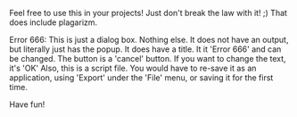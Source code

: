 Feel free to use this in your projects! Just don't break the law with it! ;)
That does include plagarizm. 

Error 666: This is just a dialog box. Nothing else. It does not have an output, but literally just has the popup.
It does have a title. It it 'Error 666' and can be changed.
The button is a 'cancel' button. If you want to change the text, it's 'OK'
Also, this is a script file. You would have to re-save it as an application, using 'Export' under the 'File' menu, or saving it for the first time.

Have fun!

